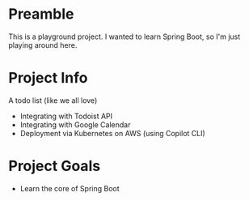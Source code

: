 # Preamble
This is a playground project.
I wanted to learn Spring Boot, so I'm just playing around here.

# Project Info
A todo list (like we all love)
* Integrating with Todoist API
* Integrating with Google Calendar
* Deployment via Kubernetes on AWS (using Copilot CLI)

# Project Goals
* Learn the core of Spring Boot